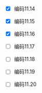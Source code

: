 - [x] 编码11.14

- [x] 编码11.15

- [x] 编码11.16

- [ ] 编码11.17

- [ ] 编码11.18

- [ ] 编码11.19

- [ ] 编码11.20